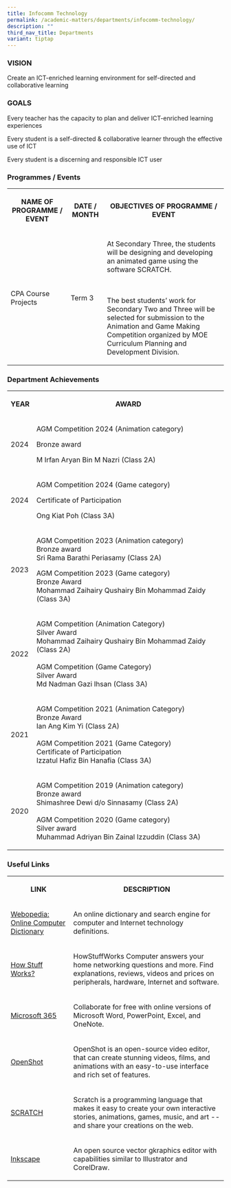 ```yaml
---
title: Infocomm Technology
permalink: /academic-matters/departments/infocomm-technology/
description: ""
third_nav_title: Departments
variant: tiptap
---
```

<h3>VISION</h3>
<p>Create an ICT-enriched learning environment for self-directed and collaborative
learning&nbsp;</p>
<h3>GOALS</h3>
<p>Every teacher has the capacity to plan and deliver ICT-enriched learning
experiences&nbsp;</p>
<p>Every student is a self-directed &amp; collaborative learner through the
effective use of ICT&nbsp;</p>
<p>Every student is a discerning and responsible ICT user</p>
<h3>Programmes / Events</h3>
<table style="minWidth: 75px">
<colgroup>
<col>
<col>
<col>
</colgroup>
<tbody>
<tr>
<th rowspan="1" colspan="1">
<p>NAME OF PROGRAMME / EVENT</p>
</th>
<th rowspan="1" colspan="1">
<p>DATE / MONTH</p>
</th>
<th rowspan="1" colspan="1">
<p>OBJECTIVES OF PROGRAMME / EVENT</p>
</th>
</tr>
<tr>
<td rowspan="1" colspan="1">
<p>CPA Course Projects</p>
</td>
<td rowspan="1" colspan="1">
<p>Term 3</p>
</td>
<td rowspan="1" colspan="1">
<p>At Secondary Three, the students will be designing and developing an animated
game using the software SCRATCH.</p>
<p>&nbsp;</p>
<p>The best students’ work for Secondary Two and Three will be selected for
submission to the Animation and Game Making Competition organized by MOE
Curriculum Planning and Development Division.</p>
</td>
</tr>
</tbody>
</table>
<h3>Department Achievements</h3>
<table style="minWidth: 50px">
<colgroup>
<col>
<col>
</colgroup>
<tbody>
<tr>
<th rowspan="1" colspan="1">
<p>YEAR</p>
</th>
<th rowspan="1" colspan="1">
<p>AWARD</p>
</th>
</tr>
<tr>
<td rowspan="1" colspan="1">
<p>2024</p>
</td>
<td rowspan="1" colspan="1">
<p>AGM Competition 2024 (Animation category)</p>
<p>Bronze award</p>
<p>M Irfan Aryan Bin M Nazri (Class 2A)</p>
</td>
</tr>
<tr>
<td rowspan="1" colspan="1">
<p>2024</p>
</td>
<td rowspan="1" colspan="1">
<p>AGM Competition 2024 (Game category)</p>
<p>Certificate of Participation</p>
<p>Ong Kiat Poh (Class 3A)</p>
</td>
</tr>
<tr>
<td rowspan="1" colspan="1">
<p>2023</p>
</td>
<td rowspan="1" colspan="1">
<p>AGM Competition 2023 (Animation category)
<br>Bronze award
<br>Sri Rama Barathi Periasamy (Class 2A)</p>
<p></p>
<p>AGM Competition 2023 (Game category)
<br>Bronze Award
<br>Mohammad Zaihairy Qushairy Bin Mohammad Zaidy (Class 3A)</p>
</td>
</tr>
<tr>
<td rowspan="1" colspan="1">
<p>2022</p>
</td>
<td rowspan="1" colspan="1">
<p>AGM Competition (Animation Category)
<br>Silver Award
<br>Mohammad Zaihairy Qushairy Bin Mohammad Zaidy (Class 2A)
<br>
<br>AGM Competition (Game Category)
<br>Silver Award
<br>Md Nadman Gazi Ihsan (Class 3A)</p>
</td>
</tr>
<tr>
<td rowspan="1" colspan="1">
<p>2021</p>
</td>
<td rowspan="1" colspan="1">
<p>AGM Competition 2021 (Animation Category)
<br>Bronze Award
<br>Ian Ang Kim Yi (Class 2A)
<br>
<br>AGM Competition 2021 (Game Category)
<br>Certificate of Participation
<br>Izzatul Hafiz Bin Hanafia (Class 3A)</p>
</td>
</tr>
<tr>
<td rowspan="1" colspan="1">
<p>2020</p>
</td>
<td rowspan="1" colspan="1">
<p>AGM Competition 2019 (Animation category)
<br>Bronze award
<br>Shimashree Dewi d/o Sinnasamy (Class 2A)
<br>
<br>AGM Competition 2020 (Game category)
<br>Silver award
<br>Muhammad Adriyan Bin Zainal Izzuddin (Class 3A)</p>
</td>
</tr>
</tbody>
</table>
<h3>Useful Links</h3>
<table style="minWidth: 50px">
<colgroup>
<col>
<col>
</colgroup>
<tbody>
<tr>
<th rowspan="1" colspan="1">
<p>LINK</p>
</th>
<th rowspan="1" colspan="1">
<p>DESCRIPTION</p>
</th>
</tr>
<tr>
<td rowspan="1" colspan="1">
<p><a href="http://www.webopedia.com/" rel="noopener noreferrer nofollow" target="_blank">Webopedia: Online Computer Dictionary</a>
</p>
</td>
<td rowspan="1" colspan="1">
<p>An online dictionary and search engine for computer and Internet technology
definitions.</p>
</td>
</tr>
<tr>
<td rowspan="1" colspan="1">
<p><a href="http://computer.howstuffworks.com/" rel="noopener noreferrer nofollow" target="_blank">How Stuff Works?</a>
</p>
</td>
<td rowspan="1" colspan="1">
<p>HowStuffWorks Computer answers your home networking questions and more.
Find explanations, reviews, videos and prices on peripherals, hardware,
Internet and software.</p>
</td>
</tr>
<tr>
<td rowspan="1" colspan="1">
<p><a href="https://www.office.com/" rel="noopener noreferrer nofollow" target="_blank">Microsoft 365</a>
</p>
</td>
<td rowspan="1" colspan="1">
<p>Collaborate for free with online versions of Microsoft Word, PowerPoint,
Excel, and OneNote.</p>
</td>
</tr>
<tr>
<td rowspan="1" colspan="1">
<p><a href="https://www.openshot.org/" rel="noopener noreferrer nofollow" target="_blank">OpenShot</a>
</p>
</td>
<td rowspan="1" colspan="1">
<p>OpenShot is an open-source video editor, that can create stunning videos,
films, and animations with an easy-to-use interface and rich set of features.</p>
</td>
</tr>
<tr>
<td rowspan="1" colspan="1">
<p><a href="http://scratch.mit.edu/" rel="noopener noreferrer nofollow" target="_blank">SCRATCH</a>
</p>
</td>
<td rowspan="1" colspan="1">
<p>Scratch is a programming language that makes it easy to create your own
interactive stories, animations, games, music, and art -- and share your
creations on the web.</p>
</td>
</tr>
<tr>
<td rowspan="1" colspan="1">
<p><a href="https://inkscape.org/en/" rel="noopener noreferrer nofollow" target="_blank">Inkscape</a>
</p>
</td>
<td rowspan="1" colspan="1">
<p>An open source vector gkraphics editor with capabilities similar to Illustrator
and CorelDraw.</p>
</td>
</tr>
</tbody>
</table>
<p></p>